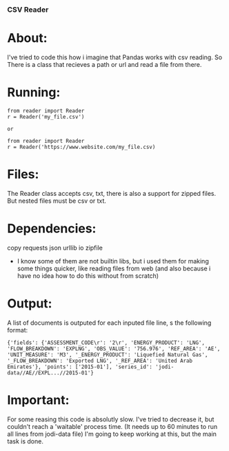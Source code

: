 ### CSV Reader

# About:
I've tried to code this how i imagine that Pandas works with csv reading.
So There is a class that recieves a path or url and read a file from there.

# Running:
```
from reader import Reader
r = Reader('my_file.csv')

or

from reader import Reader
r = Reader('https://www.website.com/my_file.csv)
```

# Files:
The Reader class accepts csv, txt, there is also a support for zipped files.
But nested files must be csv or txt.

# Dependencies:
copy
requests
json
urllib
io
zipfile

* I know some of them are not builtin libs, but
i used them for making some things quicker,
like reading files from web (and also because i have no idea
how to do this without from scratch)

# Output:
A list of documents is outputed for each inputed file line, s the following format:
```
{'fields': {'ASSESSMENT_CODE\r': '2\r', 'ENERGY_PRODUCT': 'LNG', 'FLOW_BREAKDOWN': 'EXPLNG', 'OBS_VALUE': '756.976', 'REF_AREA': 'AE', 'UNIT_MEASURE': 'M3', '_ENERGY_PRODUCT': 'Liquefied Natural Gas', '_FLOW_BREAKDOWN': 'Exported LNG', '_REF_AREA': 'United Arab Emirates'}, 'points': ['2015-01'], 'series_id': 'jodi-data//AE//EXPL...//2015-01'}
```

# Important:
For some reasing this code is absolutly slow.
I've tried to decrease it, but couldn't reach a 'waitable' process time.
(It needs up to 60 minutes to run all lines from jodi-data file)
I'm going to keep working at this, but the main task is done.